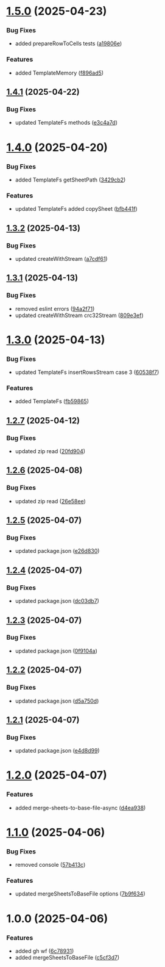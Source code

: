 # [1.5.0](https://github.com/JS-AK/excel-toolbox/compare/v1.4.1...v1.5.0) (2025-04-23)


### Bug Fixes

* added prepareRowToCells tests ([a19806e](https://github.com/JS-AK/excel-toolbox/commit/a19806eb97bfd0778e2adcc2d99dc1363328d12f))


### Features

* added TemplateMemory ([f896ad5](https://github.com/JS-AK/excel-toolbox/commit/f896ad5786a52c3c7ecf8530c0f34759811d9917))

## [1.4.1](https://github.com/JS-AK/excel-toolbox/compare/v1.4.0...v1.4.1) (2025-04-22)


### Bug Fixes

* updated TemplateFs methods ([e3c4a7d](https://github.com/JS-AK/excel-toolbox/commit/e3c4a7da485354af88e852ada6982c7a166f8efd))

# [1.4.0](https://github.com/JS-AK/excel-toolbox/compare/v1.3.2...v1.4.0) (2025-04-20)


### Bug Fixes

* added TemplateFs getSheetPath ([3429cb2](https://github.com/JS-AK/excel-toolbox/commit/3429cb205800373445d4aa903397ecca305aa04b))


### Features

* updated TemplateFs added copySheet ([bfb441f](https://github.com/JS-AK/excel-toolbox/commit/bfb441f90ef0cc011892ed2f772b4e081a100917))

## [1.3.2](https://github.com/JS-AK/excel-toolbox/compare/v1.3.1...v1.3.2) (2025-04-13)


### Bug Fixes

* updated createWithStream ([a7cdf61](https://github.com/JS-AK/excel-toolbox/commit/a7cdf616a890edfc5e0a90ddfa2f716d1152b91a))

## [1.3.1](https://github.com/JS-AK/excel-toolbox/compare/v1.3.0...v1.3.1) (2025-04-13)


### Bug Fixes

* removed eslint errors ([94a2f71](https://github.com/JS-AK/excel-toolbox/commit/94a2f71b3cf4147d22ae98dccb95c9259df4e1da))
* updated createWithStream crc32Stream ([809e3ef](https://github.com/JS-AK/excel-toolbox/commit/809e3ef673c6d57bccd723e9496c2c841644feaf))

# [1.3.0](https://github.com/JS-AK/excel-toolbox/compare/v1.2.7...v1.3.0) (2025-04-13)


### Bug Fixes

* updated TemplateFs insertRowsStream case 3 ([60538f7](https://github.com/JS-AK/excel-toolbox/commit/60538f7278e39a52557b049abc86ec8ebf0b8379))


### Features

* added TemplateFs ([fb59865](https://github.com/JS-AK/excel-toolbox/commit/fb59865864bb129b2f9435559812b8e7cdd445a6))

## [1.2.7](https://github.com/JS-AK/excel-toolbox/compare/v1.2.6...v1.2.7) (2025-04-12)


### Bug Fixes

* updated zip read ([20fd904](https://github.com/JS-AK/excel-toolbox/commit/20fd904eb1a917769964f07af4f575c035f43379))

## [1.2.6](https://github.com/JS-AK/excel-toolbox/compare/v1.2.5...v1.2.6) (2025-04-08)


### Bug Fixes

* updated zip read ([26e58ee](https://github.com/JS-AK/excel-toolbox/commit/26e58eea0fb1cc8ca6fb407954c5452a018ed24e))

## [1.2.5](https://github.com/JS-AK/excel-toolbox/compare/v1.2.4...v1.2.5) (2025-04-07)


### Bug Fixes

* updated package.json ([e26d830](https://github.com/JS-AK/excel-toolbox/commit/e26d83001b20c61bc464ceb73b401e32bcb30f9d))

## [1.2.4](https://github.com/JS-AK/excel-toolbox/compare/v1.2.3...v1.2.4) (2025-04-07)


### Bug Fixes

* updated package.json ([dc03db7](https://github.com/JS-AK/excel-toolbox/commit/dc03db7f4b198145c6e6c67365f3f411e94b6f69))

## [1.2.3](https://github.com/JS-AK/excel-toolbox/compare/v1.2.2...v1.2.3) (2025-04-07)


### Bug Fixes

* updated package.json ([0f9104a](https://github.com/JS-AK/excel-toolbox/commit/0f9104a4cfebb6968b21a1b2a97b53d831ed1f93))

## [1.2.2](https://github.com/JS-AK/excel-toolbox/compare/v1.2.1...v1.2.2) (2025-04-07)


### Bug Fixes

* updated package.json ([d5a750d](https://github.com/JS-AK/excel-toolbox/commit/d5a750d642df7ca5240635f96479b7035366c491))

## [1.2.1](https://github.com/JS-AK/excel-toolbox/compare/v1.2.0...v1.2.1) (2025-04-07)


### Bug Fixes

* updated package.json ([e4d8d99](https://github.com/JS-AK/excel-toolbox/commit/e4d8d9920f4aff49b9b240bc10fb664ed8f4d13c))

# [1.2.0](https://github.com/JS-AK/excel-toolbox/compare/v1.1.0...v1.2.0) (2025-04-07)


### Features

* added merge-sheets-to-base-file-async ([d4ea938](https://github.com/JS-AK/excel-toolbox/commit/d4ea93826950bc9b10080ad7fcf8441ceef46aed))

# [1.1.0](https://github.com/JS-AK/excel-toolbox/compare/v1.0.0...v1.1.0) (2025-04-06)


### Bug Fixes

* removed console ([57b413c](https://github.com/JS-AK/excel-toolbox/commit/57b413c318152322683f1f56c59cab4bfcbe81a1))


### Features

* updated mergeSheetsToBaseFile options ([7b9f634](https://github.com/JS-AK/excel-toolbox/commit/7b9f634920471a1f295f8d310dc560369945b496))

# 1.0.0 (2025-04-06)


### Features

* added gh wf ([6c78931](https://github.com/JS-AK/excel-toolbox/commit/6c789317fb75c2f2b1d6e17326ac334a161aeec8))
* added mergeSheetsToBaseFile ([c5cf3d7](https://github.com/JS-AK/excel-toolbox/commit/c5cf3d7c959763c32f7848d67205f2d9de5e8a70))
